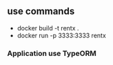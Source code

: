 ## use commands

 - docker build -t rentx .
 - docker run -p 3333:3333 rentx

### Application use TypeORM

